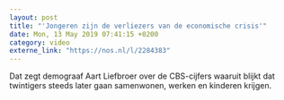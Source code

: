 ```yaml
---
layout: post
title: "'Jongeren zijn de verliezers van de economische crisis'"
date: Mon, 13 May 2019 07:41:15 +0200
category: video
externe_link: "https://nos.nl/l/2284383"
---
```


Dat zegt demograaf Aart Liefbroer over de CBS-cijfers waaruit blijkt dat twintigers steeds later gaan samenwonen, werken en kinderen krijgen.
